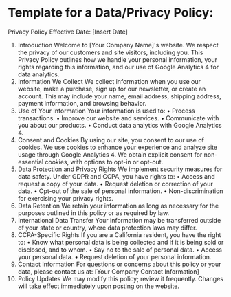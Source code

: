 # Template for a Data/Privacy Policy:

Privacy Policy
Effective Date: [Insert Date]
1. Introduction
Welcome to [Your Company Name]'s website. We respect the privacy of our customers and site visitors, including you. This Privacy Policy outlines how we handle your personal information, your rights regarding this information, and our use of Google Analytics 4 for data analytics.
2. Information We Collect
We collect information when you use our website, make a purchase, sign up for our newsletter, or create an account. This may include your name, email address, shipping address, payment information, and browsing behavior.
3. Use of Your Information
Your information is used to:
•	Process transactions.
•	Improve our website and services.
•	Communicate with you about our products.
•	Conduct data analytics with Google Analytics 4.
4. Consent and Cookies
By using our site, you consent to our use of cookies. We use cookies to enhance your experience and analyze site usage through Google Analytics 4. We obtain explicit consent for non-essential cookies, with options to opt-in or opt-out.
5. Data Protection and Privacy Rights
We implement security measures for data safety. Under GDPR and CCPA, you have rights to:
•	Access and request a copy of your data.
•	Request deletion or correction of your data.
•	Opt-out of the sale of personal information.
•	Non-discrimination for exercising your privacy rights.
6. Data Retention
We retain your information as long as necessary for the purposes outlined in this policy or as required by law.
7. International Data Transfer
Your information may be transferred outside of your state or country, where data protection laws may differ.
8. CCPA-Specific Rights
If you are a California resident, you have the right to:
•	Know what personal data is being collected and if it is being sold or disclosed, and to whom.
•	Say no to the sale of personal data.
•	Access your personal data.
•	Request deletion of your personal information.
9. Contact Information
For questions or concerns about this policy or your data, please contact us at:
[Your Company Contact Information]
10. Policy Updates
We may modify this policy; review it frequently. Changes will take effect immediately upon posting on the website.
